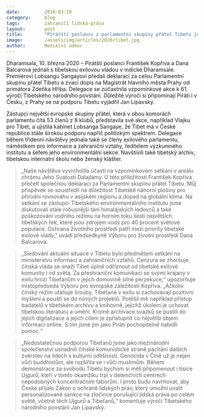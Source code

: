 ```yaml
---
date:         2020-03-10
category:     blog
tags:         zahraničí lidská-práva
layout:       post
title:        "Pirátští poslanci z parlamentní skupiny přátel Tibetu jednali s tibetskou exilovou vládou a zúčastnili se vzpomínkové akce k výročí Tibetského povstání"
image:        /assets/img/articles/2020/tibet.jpg
author:       Mediální odbor
--- 
```




Dharamsala, 10. března 2020 – Pirátští poslanci František Kopřiva a Dana Balcarová jednali s tibetskou exilovou vládou v indické Dharamsale. Premiérovi Lobsangu Sangayovi předali deklaraci za celou Parlamentní skupinu přátel Tibetu a zvací dopis na Magistrát hlavního města Prahy od primátora Zdeňka Hřiba. Delegace se zúčastnila vzpomínkové akce k 61. výročí Tibetského národního povstání. Důležité výročí si připomínají Piráti i v Česku, z Prahy se na podporu Tibetu vyjádřil Jan Lipavský.
 
Zástupci největší evropské skupiny přátel, která v obou komorách parlamentu čítá 53 členů z 8 klubů, představila své akce, například Vlajku pro Tibet, a ujistila kabinet Lobsanga Sangaye, že Tibet má v České republice stále širokou podporu napříč politickým spektrem. Delegace během třídenní návštěvy jednala také se členy exilového parlamentu, náměstkem pro informace a zahraniční vztahy, ředitelem výzkumného institutu a šéfem jeho environmentální sekce. Navštívili také tibetský archiv, tibetskou internátní školu nebo ženský klášter. 

> „Naše návštěva vyvrcholila účastí na vzpomínkovém setkání v areálu chrámu Jeho Svatosti Dalajlámy. U této příležitosti František Kopřiva přečetl společnou deklaraci za Parlamentní skupinu přátel Tibetu. Můj příspěvek se soustředil na důležitost Tibetské náhorní plošiny pro přírodní rovnováhu v asijském regionu a dopad na globální klima. Na setkání se zástupci Tibetského environmentálního institutu jsme diskutovali stále robusnější tání himalájských ledovců a také poškozování vodního režimu na horním toku šesti největších tibetských řek,  které jsou zdrojem vody pro 40 procent světové populace. Ochrana životního prostředí patří mezi priority tibetské exilové vlády,” uvádí předsedkyně Výboru pro životní prostředí Dana Balcarová. 

> „Sledování aktuální situace v Tibetu bylo předmětem setkání na ministerstvu informací a zahraničních vztahů. Cenzura se zhoršuje, čínská vláda se snaží Tibet úplně odříznout od tibetské exilové komunity i od světa. Za přeshraniční komunikaci se svými krajany v exilu hrozí Tibeťanům v jejich domovině silné perzekuce,“ upozorňuje místopředseda Výboru pro evropské záležitosti Kopřiva. „Ačkoliv čínský režim utahuje šrouby, Tibeťané v exilu si zachovávají pozitivní myšlení a pouští se do nových projektů. Potěšil mě například přístup badatelů v tibetském archivu a knihovně, jejichž úkolem je uchovat tibetskou literaturu a umění. Kromě archivace svazků se pustili do jejich digitalizace a jejich cílem je zpřístupnit co největší objem informací online. S tím jsme jim jako Piráti pochopitelně nabídli pomoc.“ 

> „Nedostatečnou podporou Tibeťanů jsme jako mezinárodní společenství usnadnili čínské komunistické straně páchání dalších zvěrstev na lidech s kulturní odlišností. Genocida v Číně už je nejen vůči buddhistům, ale rozšířila se i vůči muslimům. Během demonstrace za svobodu Tibetu bychom si měli připomenout i tisíce Ujgurů, kteří v tomto okamžiku trpí v detenčních centrech nepodobných koncentračním táborům. I proto budu navrhovat, aby Česko přijalo Zákon o ochraně lidských práv, který umožní uvalit personalizované sankce na zločince porušující lidská práva po celém světě, včetně těch Ujgurů a Tibeťanů,“ komentuje výročí Tibetského národního povstání Jan Lipavský. 
